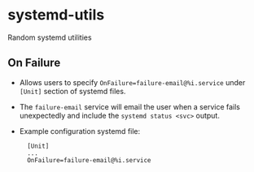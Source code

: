 systemd-utils
=============

Random systemd utilities

On Failure
----------

* Allows users to specify `OnFailure=failure-email@%i.service` under `[Unit]` section of systemd files.
* The `failure-email` service will email the user when a service fails unexpectedly and include the `systemd status <svc>` output.
* Example configuration systemd file:

        [Unit]
        ...
        OnFailure=failure-email@%i.service
